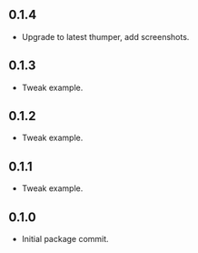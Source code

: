 ## 0.1.4
 - Upgrade to latest thumper, add screenshots.

## 0.1.3
 - Tweak example.

## 0.1.2
 - Tweak example.

## 0.1.1
 - Tweak example.

## 0.1.0
 - Initial package commit.
